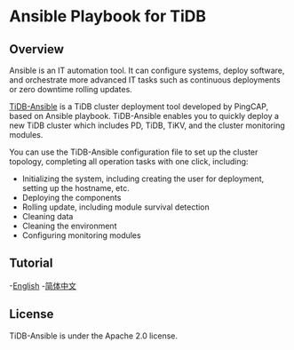# Ansible Playbook for TiDB
## Overview
Ansible is an IT automation tool. It can configure systems, deploy software, and orchestrate more advanced IT tasks such as continuous deployments or zero downtime rolling updates.

[TiDB-Ansible](https://github.com/pingcap/tidb-ansible) is a TiDB cluster deployment tool developed by PingCAP, based on Ansible playbook. TiDB-Ansible enables you to quickly deploy a new TiDB cluster which includes PD, TiDB, TiKV, and the cluster monitoring modules.
 
You can use the TiDB-Ansible configuration file to set up the cluster topology, completing all operation tasks with one click, including:
	
- Initializing the system, including creating the user for deployment, setting up the hostname, etc.
- Deploying the components
- Rolling update, including module survival detection
- Cleaning data
- Cleaning the environment
- Configuring monitoring modules

## Tutorial

-[English](https://github.com/pingcap/docs/blob/master/op-guide/ansible-deployment.md)
-[简体中文](https://github.com/pingcap/docs-cn/blob/master/op-guide/ansible-deployment.md)

## License
TiDB-Ansible is under the Apache 2.0 license. 
